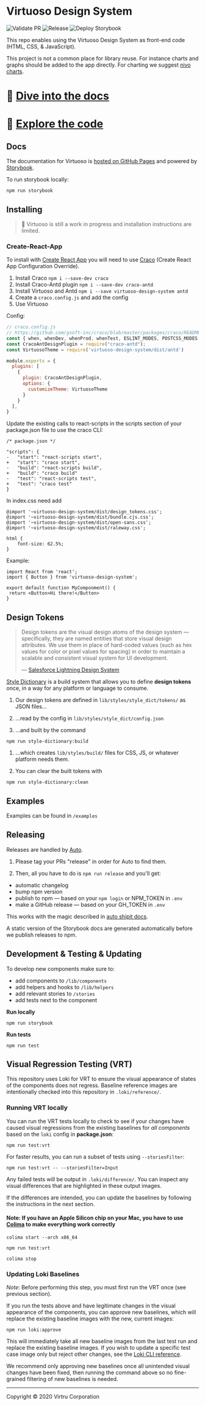 # Virtuoso Design System
![Validate PR](https://github.com/virtru/virtuoso-design-system/workflows/Validate%20PR/badge.svg) ![Release](https://github.com/virtru/virtuoso-design-system/workflows/Release/badge.svg) ![Deploy Storybook](https://github.com/virtru/virtuoso-design-system/workflows/Deploy%20Storybook/badge.svg)


This repo enables using the Virtuoso Design System as front-end code (HTML, CSS, & JavaScript).

This project is not a common place for library reuse. For instance charts and graphs should be added to the app directly.
For charting we suggest [nivo charts](https://nivo.rocks).

# 📖 [Dive into the docs](https://virtru.github.io/virtuoso-design-system/)

# 🤖 [Explore the code](https://github.com/virtru/virtuoso-design-system)

## Docs

The documentation for Virtuoso is [hosted on GitHub Pages](https://virtru.github.io/virtuoso-design-system/) and powered by [Storybook](https://storybook.js.org). 

To run storybook locally:

```shell
npm run storybook
```

## Installing

> 🚨 Virtuoso is still a work in progress and installation instructions are limited.

### Create-React-App

To install with [Create React App](https://create-react-app.dev) you will need to use [Craco](https://github.com/gsoft-inc/craco) (Create React App Configuration Override).

1. Install Craco `npm i --save-dev craco`
2. Install Craco-Antd plugin `npm i --save-dev craco-antd`
3. Install Virtuoso and Antd `npm i --save virtuoso-design-system antd`
4. Create a `craco.config.js` and add the config
5. Use Virtuoso

Config:
```js
// craco.config.js
// https://github.com/gsoft-inc/craco/blob/master/packages/craco/README.md#configuration
const { when, whenDev, whenProd, whenTest, ESLINT_MODES, POSTCSS_MODES } = require("@craco/craco");
const CracoAntDesignPlugin = require("craco-antd");
const VirtuosoTheme = require('virtuoso-design-system/dist/antd')

module.exports = {
  plugins: [
    {
      plugin: CracoAntDesignPlugin,
      options: {
        customizeTheme: VirtuosoTheme
      }
    }
  ],
} 
```
Update the existing calls to react-scripts in the scripts section of your package.json file to use the craco CLI:

```
/* package.json */

"scripts": {
-   "start": "react-scripts start",
+   "start": "craco start",
-   "build": "react-scripts build",
+   "build": "craco build"
-   "test": "react-scripts test",
+   "test": "craco test"
}

```

In index.css need add 
```
@import '~virtuoso-design-system/dist/design_tokens.css';
@import '~virtuoso-design-system/dist/bundle.cjs.css';
@import '~virtuoso-design-system/dist/open-sans.css';
@import '~virtuoso-design-system/dist/raleway.css';

html {
    font-size: 62.5%;
}

```
Example:
```
import React from 'react';
import { Button } from 'virtuoso-design-system';

export default function MyComponment() {
 return <Button>Hi there!</Button>
}
```

## Design Tokens

> Design tokens are the visual design atoms of the design system — specifically, they are named entities that store visual design attributes. We use them in place of hard-coded values (such as hex values for color or pixel values for spacing) in order to maintain a scalable and consistent visual system for UI development.
>
> — [Salesforce Lightning Design System](https://www.lightningdesignsystem.com/design-tokens/)

[Style Dictionary](https://amzn.github.io/style-dictionary/#/) is a build system that allows you to define **design tokens** once, in a way for any platform or language to consume. 

1. Our design tokens are defined in `lib/styles/style_dict/tokens/` as JSON files…

1. …read by the config in `lib/styles/style_dict/config.json`

1. …and built by the command 
```shell
npm run style-dictionary:build
```

1. …which creates `lib/styles/build/` files for CSS, JS, or whatever platform needs them.

1. You can clear the built tokens with 
```shell
npm run style-dictionary:clean
```





## Examples

Examples can be found in `/examples`





## Releasing

Releases are handled by [Auto](https://intuit.github.io/auto/). 

1. Please tag your PRs "release" in order for Auto to find them.

2. Then, all you have to do is `npm run release` and you'll get:

  * automatic changelog
  * bump npm version
  * publish to npm — based on your `npm login` or NPM_TOKEN in `.env`
  * make a GitHub release — based on your GH_TOKEN in `.env`

This works with the magic described in [auto shipit docs](https://intuit.github.io/auto/docs/generated/shipit).

A static version of the Storybook docs are generated automatically before we publish releases to npm. 





## Development & Testing & Updating

To develop new components make sure to:

- add components to `/lib/components`
- add helpers and hooks to `/lib/helpers`
- add relevant stories to `/stories`
- add tests next to the component

**Run locally**

```shell
npm run storybook
```

**Run tests**

```shell
npm run test
```





## Visual Regression Testing (VRT)

This repository uses Loki for VRT to ensure the visual appearance of states of the components does not regress. Baseline reference images are intentionally checked into this repository in `.loki/reference/`.

### Running VRT locally

You can run the VRT tests locally to check to see if your changes have caused visual regressions from the existing baselines for *all components* based on the `loki` config in **package.json**:

```shell
npm run test:vrt
```

For faster results, you can run a subset of tests using `--storiesFilter`: 

```shell
npm run test:vrt -- --storiesFilter=Input
```

Any failed tests will be output in `.loki/difference/`. You can inspect any visual differences that are highlighted in these output images.

If the differences are intended, you can update the baselines by following the instructions in the next section.

#### Note: If you have an Apple Silicon chip on your Mac, you have to use [Colima](https://github.com/abiosoft/colima) to make everything work correctly

```shell
colima start --arch x86_64
```

```shell
npm run test:vrt
```

```shell
colima stop
```

### Updating Loki Baselines

_Note_: Before performing this step, you must first run the VRT once (see previous section).

If you run the tests above and have legitimate changes in the visual appearance of the components, you can approve new baselines, which will replace the existing baseline images with the new, current images:

```shell
npm run loki:approve
```

This will immediately take all new baseline images from the last test run and replace the existing baseline images. If you wish to update a specific test case image only but reject other changes, see the [Loki CLI reference](https://loki.js.org/command-line-arguments.html).

We recommend only approving new baselines once all unintended visual changes have been fixed, then running the command above so no fine-grained filtering of new baselines is needed.

---

Copyright © 2020 Virtru Corporation
